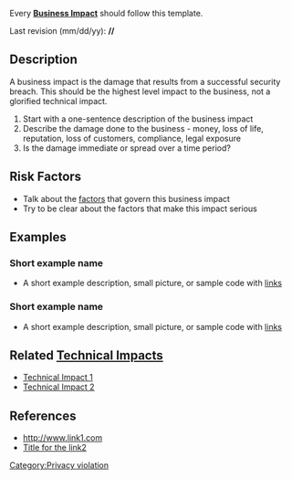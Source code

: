 Every **[Business Impact](Business_Impact "wikilink")** should follow
this template.

Last revision (mm/dd/yy): **//**

## Description

A business impact is the damage that results from a successful security
breach. This should be the highest level impact to the business, not a
glorified technical impact.

1.  Start with a one-sentence description of the business impact
2.  Describe the damage done to the business - money, loss of life,
    reputation, loss of customers, compliance, legal exposure
3.  Is the damage immediate or spread over a time period?

## Risk Factors

  - Talk about the [factors](OWASP_Risk_Rating_Methodology "wikilink")
    that govern this business impact
  - Try to be clear about the factors that make this impact serious

## Examples

### Short example name

  -
    A short example description, small picture, or sample code with
    [links](http://www.site.com)

### Short example name

  -
    A short example description, small picture, or sample code with
    [links](http://www.site.com)

## Related [Technical Impacts](Technical_Impacts "wikilink")

  - [Technical Impact 1](Technical_Impact_1 "wikilink")
  - [Technical Impact 2](Technical_Impact_2 "wikilink")

## References

  - <http://www.link1.com>
  - [Title for the link2](http://www.link2.com)

[Category:Privacy violation](Category:Privacy_violation "wikilink")